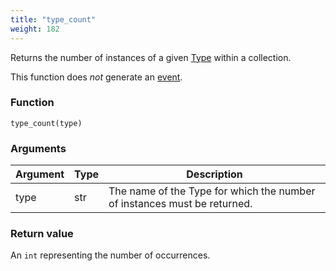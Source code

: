 ```yaml
---
title: "type_count"
weight: 182
---
```


Returns the number of instances of a given [Type](../../data-types/type) within a collection.

This function does *not* generate an [event](../../overview/events).

### Function

`type_count(type)`

### Arguments

Argument | Type | Description
-------- | ---- | -----------
type | str | The name of the Type for which the number of instances must be returned.

### Return value

An `int` representing the number of occurrences.
